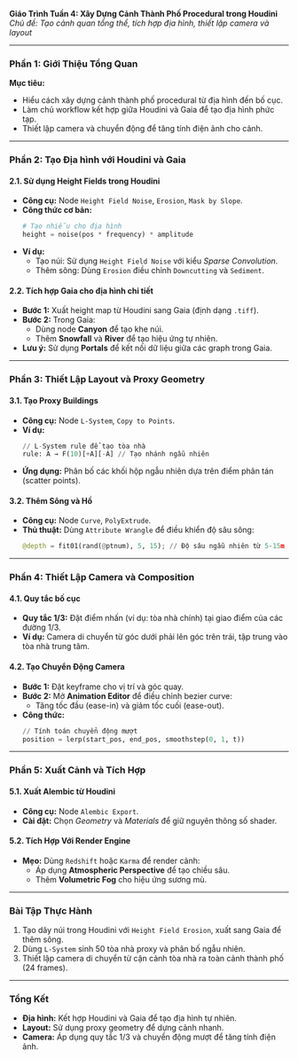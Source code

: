 **Giáo Trình Tuần 4: Xây Dựng Cảnh Thành Phố Procedural trong Houdini**  
*Chủ đề: Tạo cảnh quan tổng thể, tích hợp địa hình, thiết lập camera và layout*

---

### **Phần 1: Giới Thiệu Tổng Quan**
**Mục tiêu:**  
- Hiểu cách xây dựng cảnh thành phố procedural từ địa hình đến bố cục.  
- Làm chủ workflow kết hợp giữa Houdini và Gaia để tạo địa hình phức tạp.  
- Thiết lập camera và chuyển động để tăng tính điện ảnh cho cảnh.

---

### **Phần 2: Tạo Địa hình với Houdini và Gaia**  
#### **2.1. Sử dụng Height Fields trong Houdini**  
- **Công cụ:** Node `Height Field Noise`, `Erosion`, `Mask by Slope`.  
- **Công thức cơ bản:**  
  ```python
  # Tạo nhiễu cho địa hình
  height = noise(pos * frequency) * amplitude
  ```
- **Ví dụ:**  
  - Tạo núi: Sử dụng `Height Field Noise` với kiểu *Sparse Convolution*.  
  - Thêm sông: Dùng `Erosion` điều chỉnh `Downcutting` và `Sediment`.  

#### **2.2. Tích hợp Gaia cho địa hình chi tiết**  
- **Bước 1:** Xuất height map từ Houdini sang Gaia (định dạng `.tiff`).  
- **Bước 2:** Trong Gaia:  
  - Dùng node **Canyon** để tạo khe núi.  
  - Thêm **Snowfall** và **River** để tạo hiệu ứng tự nhiên.  
- **Lưu ý:** Sử dụng **Portals** để kết nối dữ liệu giữa các graph trong Gaia.

---

### **Phần 3: Thiết Lập Layout và Proxy Geometry**  
#### **3.1. Tạo Proxy Buildings**  
- **Công cụ:** Node `L-System`, `Copy to Points`.  
- **Ví dụ:**  
  ```python
  // L-System rule để tạo tòa nhà
  rule: A → F(10)[+A][-A] // Tạo nhánh ngẫu nhiên
  ```
- **Ứng dụng:** Phân bố các khối hộp ngẫu nhiên dựa trên điểm phân tán (scatter points).

#### **3.2. Thêm Sông và Hồ**  
- **Công cụ:** Node `Curve`, `PolyExtrude`.  
- **Thủ thuật:** Dùng `Attribute Wrangle` để điều khiển độ sâu sông:  
  ```python
  @depth = fit01(rand(@ptnum), 5, 15); // Độ sâu ngẫu nhiên từ 5-15m
  ```

---

### **Phần 4: Thiết Lập Camera và Composition**  
#### **4.1. Quy tắc bố cục**  
- **Quy tắc 1/3:** Đặt điểm nhấn (ví dụ: tòa nhà chính) tại giao điểm của các đường 1/3.  
- **Ví dụ:** Camera di chuyển từ góc dưới phải lên góc trên trái, tập trung vào tòa nhà trung tâm.

#### **4.2. Tạo Chuyển Động Camera**  
- **Bước 1:** Đặt keyframe cho vị trí và góc quay.  
- **Bước 2:** Mở **Animation Editor** để điều chỉnh bezier curve:  
  - Tăng tốc đầu (ease-in) và giảm tốc cuối (ease-out).  
- **Công thức:**  
  ```python
  // Tính toán chuyển động mượt
  position = lerp(start_pos, end_pos, smoothstep(0, 1, t))
  ```

---

### **Phần 5: Xuất Cảnh và Tích Hợp**  
#### **5.1. Xuất Alembic từ Houdini**  
- **Công cụ:** Node `Alembic Export`.  
- **Cài đặt:** Chọn *Geometry* và *Materials* để giữ nguyên thông số shader.  

#### **5.2. Tích Hợp Với Render Engine**  
- **Mẹo:** Dùng `Redshift` hoặc `Karma` để render cảnh:  
  - Áp dụng **Atmospheric Perspective** để tạo chiều sâu.  
  - Thêm **Volumetric Fog** cho hiệu ứng sương mù.

---

### **Bài Tập Thực Hành**  
1. Tạo dãy núi trong Houdini với `Height Field Erosion`, xuất sang Gaia để thêm sông.  
2. Dùng `L-System` sinh 50 tòa nhà proxy và phân bố ngẫu nhiên.  
3. Thiết lập camera di chuyển từ cận cảnh tòa nhà ra toàn cảnh thành phố (24 frames).

---

### **Tổng Kết**  
- **Địa hình:** Kết hợp Houdini và Gaia để tạo địa hình tự nhiên.  
- **Layout:** Sử dụng proxy geometry để dựng cảnh nhanh.  
- **Camera:** Áp dụng quy tắc 1/3 và chuyển động mượt để tăng tính điện ảnh.  

